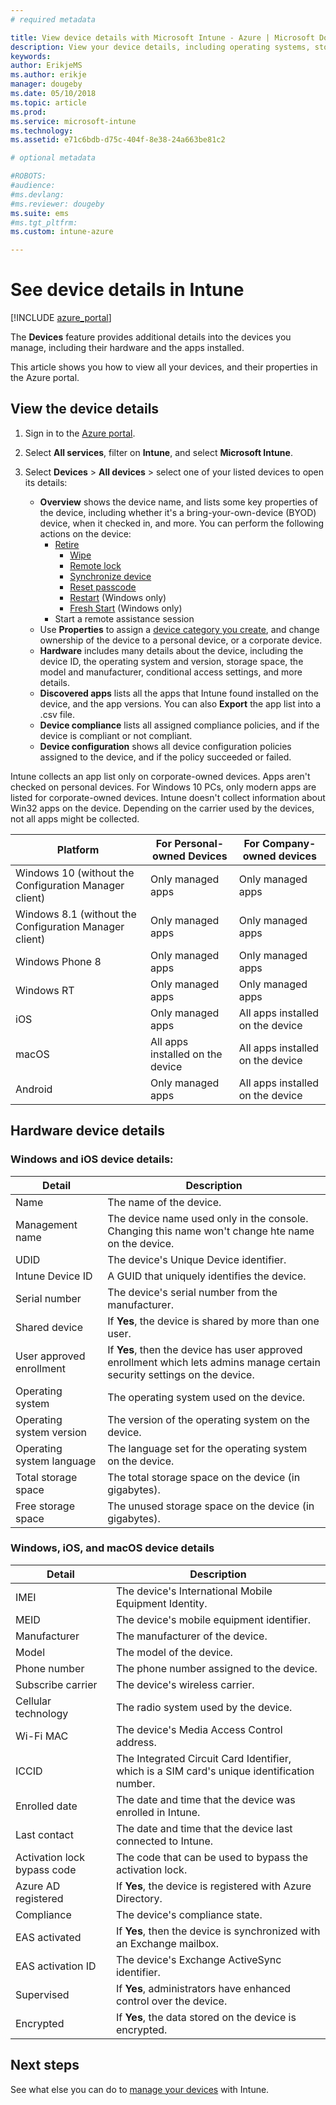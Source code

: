 ```yaml
---
# required metadata

title: View device details with Microsoft Intune - Azure | Microsoft Docs
description: View your device details, including operating systems, storage space, manufacturer, and model. Get a list of installed apps, check compliance policies, and set up TeamViewer with Microsoft Intune in Azure. Similar to viewing inventory of the devices you manage.
keywords:
author: ErikjeMS
ms.author: erikje
manager: dougeby
ms.date: 05/10/2018
ms.topic: article
ms.prod:
ms.service: microsoft-intune
ms.technology:
ms.assetid: e71c6bdb-d75c-404f-8e38-24a663be81c2

# optional metadata

#ROBOTS:
#audience:
#ms.devlang:
#ms.reviewer: dougeby
ms.suite: ems
#ms.tgt_pltfrm:
ms.custom: intune-azure

---
```


# See device details in Intune

[!INCLUDE [azure_portal](./includes/azure_portal.md)]

The **Devices** feature provides additional details into the devices you manage, including their hardware and the apps installed.

This article shows you how to view all your devices, and their properties in the Azure portal.

## View the device details

1. Sign in to the [Azure portal](https://portal.azure.com).
2. Select **All services**, filter on **Intune**, and select **Microsoft Intune**.
3. Select **Devices** > **All devices** > select one of your listed devices to open its details:

   - **Overview** shows the device name, and lists some key properties of the device, including whether it's a bring-your-own-device (BYOD) device, when it checked in, and more. You can perform the following actions on the device:
      - [Retire](devices-wipe.md#remove-company-data)
	    - [Wipe](devices-wipe.md#factory-reset)
	    - [Remote lock](device-remote-lock.md)
	    - [Synchronize device](device-sync.md)
	    - [Reset passcode](device-passcode-reset.md)
	    - [Restart](device-restart.md) (Windows only)
	    - [Fresh Start](device-fresh-start.md) (Windows only)
     - Start a remote assistance session
   - Use **Properties** to assign a [device category you create](device-group-mapping.md), and change ownership of the device to a personal device, or a corporate device.
   - **Hardware** includes many details about the device, including the device ID, the operating system and version, storage space, the model and manufacturer, conditional access settings, and more details.
   - **Discovered apps** lists all the apps that Intune found installed on the device, and the app versions. You can also **Export** the app list into a .csv file.
   - **Device compliance** lists all assigned compliance policies, and if the device is compliant or not compliant.
   - **Device configuration** shows all device configuration policies assigned to the device, and if the policy succeeded or failed.

Intune collects an app list only on corporate-owned devices. Apps aren't checked on personal devices. For Windows 10 PCs, only modern apps are listed for corporate-owned devices. Intune doesn't collect information about Win32 apps on the device. Depending on the carrier used by the devices, not all apps might be collected.

|Platform|For Personal-owned Devices|For Company-owned devices|  
|--------------|---------------------------------|--------------------------------|  
|Windows 10 (without the Configuration Manager client)|Only managed apps|Only managed apps|
|Windows 8.1 (without the Configuration Manager client)|Only managed apps|Only managed apps|  
|Windows Phone 8|Only managed apps|Only managed apps|  
|Windows RT|Only managed apps|Only managed apps|  
|iOS|Only managed apps|All apps installed on the device|
|macOS|All apps installed on the device|All apps installed on the device|  
|Android|Only managed apps|All apps installed on the device|  

## Hardware device details

### Windows and iOS device details:
|Detail|Description|  
|--------------|----------------------|  
|Name|The name of the device.|
|Management name|The device name used only in the console. Changing this name won't change hte name on the device.|
|UDID|The device's Unique Device identifier.|
|Intune Device ID|A GUID that uniquely identifies the device.|
|Serial number|The device's serial number from the manufacturer.|
|Shared device|If **Yes**, the device is shared by more than one user.|
|User approved enrollment|If **Yes**, then the device has user approved enrollment which lets admins manage certain security settings on the device.|
|Operating system|The operating system used on the device.|
|Operating system version|The version of the operating system on the device.|
|Operating system language|The language set for the operating system on the device.|
|Total storage space|The total storage space on the device (in gigabytes).|
|Free storage space|The unused storage space on the device (in gigabytes).|


### Windows, iOS, and macOS device details
|Detail|Description|  
|--------------|----------------------|  
|IMEI|The device's International Mobile Equipment Identity.|
|MEID|The device's mobile equipment identifier.|
|Manufacturer|The manufacturer of the device.|
|Model|The model of the device.|
|Phone number|The phone number assigned to the device.|
|Subscribe carrier|The device's wireless carrier.|
|Cellular technology|The radio system used by the device.|
|Wi-Fi MAC|The device's Media Access Control address.|
|ICCID|The Integrated Circuit Card Identifier, which is a SIM card's unique identification number.|
|Enrolled date|The date and time that the device was enrolled in Intune.|
|Last contact|The date and time that the device last connected to Intune.|
|Activation lock bypass code|The code that can be used to bypass the activation lock.|
|Azure AD registered|If **Yes**, the device is registered with Azure Directory.|
|Compliance|The device's compliance state.|
|EAS activated|If **Yes**, then the device is synchronized with an Exchange mailbox.|
|EAS activation ID|The device's Exchange ActiveSync identifier.|
|Supervised|If **Yes**, administrators have enhanced control over the device.|
|Encrypted|If **Yes**, the data stored on the device is encrypted.|



## Next steps
See what else you can do to [manage your devices](device-management.md) with Intune.